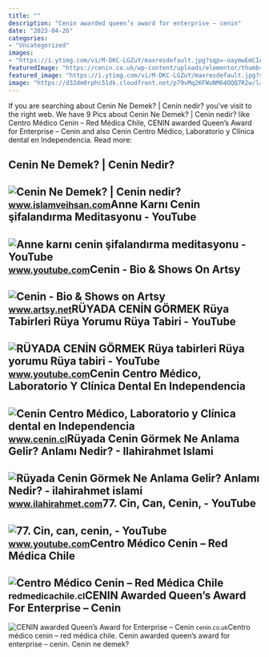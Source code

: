 ```yaml
---
title: ""
description: "Cenin awarded queen’s award for enterprise – cenin"
date: "2023-04-26"
categories:
- "Uncategorized"
images:
- "https://i.ytimg.com/vi/M-DKC-LGZuY/maxresdefault.jpg?sqp=-oaymwEmCIAKENAF8quKqQMa8AEB-AHUBoAC4AOKAgwIABABGHIgTyg-MA8=&amp;rs=AOn4CLAm7nSisaYMSs6_wFnnmc8zckbx4g"
featuredImage: "https://cenin.co.uk/wp-content/uploads/elementor/thumbs/Our-new-website-is-now-live-at-www.cenin_.co_.uk3_-p6ffny4c5jbdk085nez4b8tkwn0smbgtwk7g7x2yko.png"
featured_image: "https://i.ytimg.com/vi/M-DKC-LGZuY/maxresdefault.jpg?sqp=-oaymwEmCIAKENAF8quKqQMa8AEB-AHUBoAC4AOKAgwIABABGHIgTyg-MA8=&amp;rs=AOn4CLAm7nSisaYMSs6_wFnnmc8zckbx4g"
image: "https://d32dm0rphc51dk.cloudfront.net/p79vMq2KFWuNM64OQQ7R2w/large.jpg"
---
```


If you are searching about Cenin Ne Demek? | Cenin nedir? you've visit to the right web. We have 9 Pics about Cenin Ne Demek? | Cenin nedir? like Centro Médico Cenin – Red Médica Chile, CENIN awarded Queen’s Award for Enterprise – Cenin and also Cenin Centro Médico, Laboratorio y Clínica dental en Independencia. Read more:

Cenin Ne Demek? | Cenin Nedir?
------------------------------

 ![Cenin Ne Demek? | Cenin nedir?](https://www.islamveihsan.com/wp-content/uploads/2022/08/cenin-ne-demek-188360-m.jpg) <small>www.islamveihsan.com</small>Anne Karnı Cenin şifalandırma Meditasyonu - YouTube
---------------------------------------------------

 ![Anne karnı cenin şifalandırma meditasyonu - YouTube](https://i.ytimg.com/vi/kDVe0saN3KI/maxresdefault.jpg?sqp=-oaymwEmCIAKENAF8quKqQMa8AEB-AGUA4AC0AWKAgwIABABGGUgVihIMA8=&rs=AOn4CLAaWc-JPBNJzCoLKhcvSn03bE2g5Q) <small>www.youtube.com</small>Cenin - Bio &amp; Shows On Artsy
--------------------------------

 ![Cenin - Bio & Shows on Artsy](https://d32dm0rphc51dk.cloudfront.net/p79vMq2KFWuNM64OQQ7R2w/large.jpg) <small>www.artsy.net</small>RÜYADA CENİN GÖRMEK Rüya Tabirleri Rüya Yorumu Rüya Tabiri - YouTube
--------------------------------------------------------------------

 ![RÜYADA CENİN GÖRMEK Rüya tabirleri Rüya yorumu Rüya tabiri - YouTube](https://i.ytimg.com/vi/M-DKC-LGZuY/maxresdefault.jpg?sqp=-oaymwEmCIAKENAF8quKqQMa8AEB-AHUBoAC4AOKAgwIABABGHIgTyg-MA8=&rs=AOn4CLAm7nSisaYMSs6_wFnnmc8zckbx4g) <small>www.youtube.com</small>Cenin Centro Médico, Laboratorio Y Clínica Dental En Independencia
------------------------------------------------------------------

 ![Cenin Centro Médico, Laboratorio y Clínica dental en Independencia](http://cenin.cl/blog/wp-content/uploads/2020/07/Banner-toma-domicilio.png) <small>www.cenin.cl</small>Rüyada Cenin Görmek Ne Anlama Gelir? Anlamı Nedir? - Ilahirahmet Islami
-----------------------------------------------------------------------

 ![Rüyada Cenin Görmek Ne Anlama Gelir? Anlamı Nedir? - ilahirahmet islami](https://www.ilahirahmet.com/wp-content/uploads/2015/11/Rüyada-Cenin-Görmek-Ne-Anlama-Gelir.jpg) <small>www.ilahirahmet.com</small>77. Cin, Can, Cenin, - YouTube
------------------------------

 ![77. Cin, can, cenin, - YouTube](https://i.ytimg.com/vi/feG2o5Xi3Mg/maxresdefault.jpg) <small>www.youtube.com</small>Centro Médico Cenin – Red Médica Chile
--------------------------------------

 ![Centro Médico Cenin – Red Médica Chile](http://redmedicachile.cl/portal/wp-content/uploads/2011/10/cenin.png) <small>redmedicachile.cl</small>CENIN Awarded Queen’s Award For Enterprise – Cenin
--------------------------------------------------

 ![CENIN awarded Queen’s Award for Enterprise – Cenin](https://cenin.co.uk/wp-content/uploads/elementor/thumbs/Our-new-website-is-now-live-at-www.cenin_.co_.uk3_-p6ffny4c5jbdk085nez4b8tkwn0smbgtwk7g7x2yko.png) <small>cenin.co.uk</small>Centro médico cenin – red médica chile. Cenin awarded queen’s award for enterprise – cenin. Cenin ne demek?
